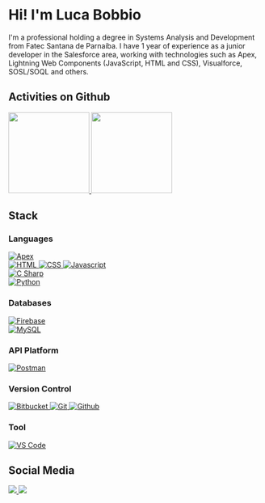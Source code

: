 <h1>Hi! I'm Luca Bobbio</h1>
<p>
  I'm a professional holding a degree in Systems Analysis and Development from Fatec Santana de Parnaíba. I have 1 year of experience as a junior developer in the Salesforce area, working with technologies such as Apex, Lightning Web Components (JavaScript, HTML and CSS), Visualforce, SOSL/SOQL and others.
</p>

<h2>Activities on Github</h2>
<div>
  <a href="https://github.com/LucaBobbioDev">
    <img height ="160em" src="https://github-readme-stats.vercel.app/api?username=LucaBobbioDev&theme=dracula&show_icons=true&rank_icon=github&count_private=true"/>
    <img height ="160em" src="https://github-readme-stats.vercel.app/api/top-langs/?username=LucaBobbioDev&layout=donut&theme=dracula&count_private=true"/>
  </a>
<div>
  
<h2>Stack</h2>
<div>
  <h3>Languages</h3> 
  <a href="https://help.salesforce.com/s/articleView?id=sf.code_about.htm&type=5"> 
    <img alt="Apex" src="https://img.shields.io/badge/-Apex-333333?style=flat&logo=Salesforce"/>
  </a></br>
  <a href="https://developer.mozilla.org/en-US/docs/Web/HTML">
    <img alt="HTML" src="https://img.shields.io/badge/-HTML5-333333?style=flat&logo=HTML5"/>
  </a>
  <a href="https://developer.mozilla.org/en-US/docs/Web/CSS">
    <img alt="CSS" src="https://img.shields.io/badge/-CSS-333333?style=flat&logo=CSS3&logoColor=1572B6"/>
  </a>
  <a href="https://developer.mozilla.org/en-US/docs/Web/JavaScript">
    <img alt="Javascript" src="https://img.shields.io/badge/-JavaScript-333333?style=flat&logo=javascript"/>
  </a></br>
  <a href="https://learn.microsoft.com/en-us/dotnet/csharp/">
    <img alt="C Sharp" src="https://img.shields.io/badge/-C%23-333333?style=flat&logo=csharp&logoColor=65B741"/> 
  </a></br>
  <a href="https://www.python.org/">
    <img alt="Python" src="https://img.shields.io/badge/-Python-333333?style=flat&logo=python"/>
  </a>
</div>

<div>
  <h3>Databases</h3>
  <a href="https://firebase.google.com/docs">
    <img alt="Firebase" src="https://img.shields.io/badge/-Firebase-333333?style=flat&logo=firebase"/>
  </a>
  </br>
  <a href="https://dev.mysql.com/doc/refman/8.0/en/introduction.html">
    <img alt="MySQL" src="https://img.shields.io/badge/-MySQL-333333?style=flat&logo=mysql"/> 
  </a>
</div>

<div>
  <h3>API Platform</h3>
  <a href="https://www.postman.com/product/what-is-postman/">
    <img alt="Postman" src="https://img.shields.io/badge/-Postman-333333?style=flat&logo=Postman"/>
  </a>
</div>

<div>
  <h3>Version Control</h3>
  <a href="https://bitbucket.org/product?&aceid=&adposition=&adgroup=146041754871&campaign=18815940184&creative=632894031354&device=c&keyword=bitbucket&matchtype=e&network=g&placement=&ds_kids=p74128568887&ds_e=GOOGLE&ds_eid=700000001551985&ds_e1=GOOGLE&gad_source=1&gclid=CjwKCAiA2pyuBhBKEiwApLaIO-GCg2oNunkrZSW1K2zALExgzTCBXM_7grLWXZFR_Tf1Ra9xmn2BahoCARkQAvD_BwE&gclsrc=aw.ds">
    <img alt="Bitbucket" src="https://img.shields.io/badge/-Bitbucket-333333?style=flat&logo=bitbucket&logoColor=1572B6"/>
  </a>
  <a href="https://git-scm.com/">
    <img alt="Git" src="https://img.shields.io/badge/-Git-333333?style=flat&logo=git"/>
  </a>
  <a href="https://docs.github.com/pt">
    <img alt="Github" src="https://img.shields.io/badge/-GitHub-333333?style=flat&logo=github"/>
  </a>
</div>

<div>
  <h3>Tool</h3>
  <a href="https://code.visualstudio.com/docs">
    <img alt="VS Code" src="https://img.shields.io/badge/Vscode-333333?style=flat&logo=visual-studio-code&logoColor=0B60B0"/>
  </a>
</div>


<h2>Social Media</h2>
<div>
  <a href="https://www.linkedin.com/in/luca-bobbio-0135b2240/" target="blank">
    <img src="https://img.shields.io/badge/LinkedIn-0077B5?style=for-the-badge&logo=linkedin&logoColor=white"/>
  </a>
  <a href="https://www.facebook.com/Luca.bobbio.1/" target="blank">
    <img src="https://img.shields.io/badge/Facebook-1877F2?style=for-the-badge&logo=facebook&logoColor=white"/>
  </a>
</div>
